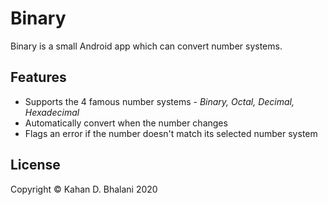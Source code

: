 # Binary

Binary is a small Android app which can convert number systems.

## Features

* Supports the 4 famous number systems - _Binary, Octal, Decimal, Hexadecimal_
* Automatically convert when the number changes
* Flags an error if the number doesn't match its selected number system

## License

Copyright &copy; Kahan D. Bhalani 2020